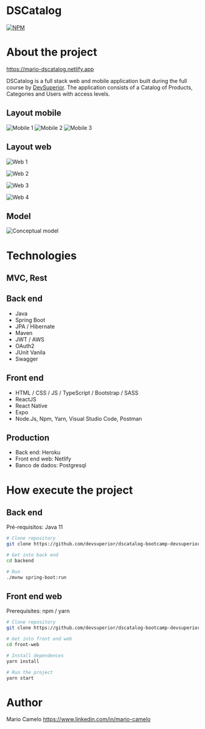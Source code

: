 # DSCatalog
[![NPM](https://img.shields.io/npm/l/react)](https://github.com/mariuo/dscatalog-bootcamp-devsuperior/blob/main/LICENSE) 

# About the project

https://mario-dscatalog.netlify.app

DSCatalog is a full stack web and mobile application built during the full course by [DevSuperior](https://devsuperior.com "Site da DevSuperior"). The application consists of a Catalog of Products, Categories and Users with access levels.


## Layout mobile
![Mobile 1](https://github.com/mariuo/assets/blob/main/dscatalog/mobile_01.png) ![Mobile 2](https://github.com/mariuo/assets/blob/main/dscatalog/mobile_02.png)
![Mobile 3](https://github.com/mariuo/assets/blob/main/dscatalog/mobile_03.png)
## Layout web
![Web 1](https://github.com/mariuo/assets/blob/main/dscatalog/web_01.png)

![Web 2](https://github.com/mariuo/assets/blob/main/dscatalog/web_02.png)

![Web 3](https://github.com/mariuo/assets/blob/main/dscatalog/web_04.png)

![Web 4](https://github.com/mariuo/assets/blob/main/dscatalog/web_05.png)

## Model
![Conceptual model](https://github.com/mariuo/assets/blob/main/dscatalog/modelo_conceitual.png)

# Technologies
## MVC, Rest
## Back end
- Java
- Spring Boot
- JPA / Hibernate
- Maven
- JWT / AWS
- OAuth2
- JUnit Vanila
- Swagger

## Front end
- HTML / CSS / JS / TypeScript / Bootstrap / SASS
- ReactJS
- React Native
- Expo
- Node.Js, Npm, Yarn, Visual Studio Code, Postman

## Production
- Back end: Heroku
- Front end web: Netlify
- Banco de dados: Postgresql

# How execute the project

## Back end
Pré-requisitos: Java 11

```bash
# Clone repository
git clone https://github.com/devsuperior/dscatalog-bootcamp-devsuperior

# Get into back end
cd backend

# Run
./mvnw spring-boot:run
```

## Front end web
Prerequisites: npm / yarn

```bash
# Clone repository
git clone https://github.com/devsuperior/dscatalog-bootcamp-devsuperior

# Get into front end web
cd front-web

# Install dependences
yarn install

# Run the project
yarn start
```

# Author

Mario Camelo
https://www.linkedin.com/in/mario-camelo
